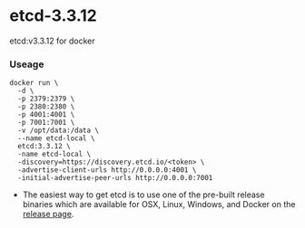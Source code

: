 # etcd-3.3.12
etcd:v3.3.12 for docker

### Useage
```
docker run \
  -d \
  -p 2379:2379 \
  -p 2380:2380 \
  -p 4001:4001 \
  -p 7001:7001 \
  -v /opt/data:/data \
  --name etcd-local \
  etcd:3.3.12 \
  -name etcd-local \
  -discovery=https://discovery.etcd.io/<token> \
  -advertise-client-urls http://0.0.0.0:4001 \
  -initial-advertise-peer-urls http://0.0.0.0:7001
```

- The easiest way to get etcd is to use one of the pre-built release binaries which are available for OSX, Linux, Windows, and Docker on the [release page](https://github.com/etcd-io/etcd/releases).
